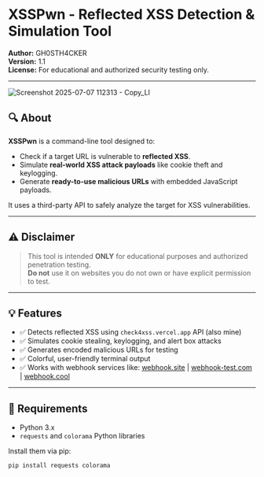 # XSSPwn - Reflected XSS Detection & Simulation Tool

**Author:** GH0STH4CKER  
**Version:** 1.1  
**License:** For educational and authorized security testing only.

---
![Screenshot 2025-07-07 112313 - Copy_LI](https://github.com/user-attachments/assets/c621aee6-9c56-4e11-9f8d-d314cf91a0e3)


## 🔍 About

**XSSPwn** is a command-line tool designed to:
- Check if a target URL is vulnerable to **reflected XSS**.
- Simulate **real-world XSS attack payloads** like cookie theft and keylogging.
- Generate **ready-to-use malicious URLs** with embedded JavaScript payloads.

It uses a third-party API to safely analyze the target for XSS vulnerabilities.

---

## ⚠️ Disclaimer

> This tool is intended **ONLY** for educational purposes and authorized penetration testing.  
> **Do not** use it on websites you do not own or have explicit permission to test.

---

## 💡 Features

- ✅ Detects reflected XSS using `check4xss.vercel.app` API (also mine)
- ✅ Simulates cookie stealing, keylogging, and alert box attacks
- ✅ Generates encoded malicious URLs for testing
- ✅ Colorful, user-friendly terminal output
- ✅ Works with webhook services like: [webhook.site](https://webhook.site) |  [webhook-test.com](https://webhook-test.com/) |  [webhook.cool](https://webhook.cool/)

---

## 🧰 Requirements

- Python 3.x
- `requests` and `colorama` Python libraries

Install them via pip:

```bash
pip install requests colorama
